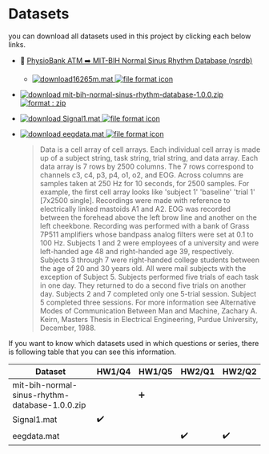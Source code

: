 # Datasets 

you can download all datasets used in this project by clicking each below links.

* :link: [PhysioBank ATM :arrow_right: MIT-BIH Normal Sinus Rhythm Database (nsrdb) ](https://archive.physionet.org/cgi-bin/atm/ATM) 
  * [![download][download cloud]16265m.mat ![][unkhown file]](https://archive.physionet.org/atm/nsrdb/16265/atr/0/60/export/matlab/16265m.mat)

* [![download][download cloud] mit-bih-normal-sinus-rhythm-database-1.0.0.zip ![format : zip][zip file]](https://physionet.org/static/published-projects/nsrdb/mit-bih-normal-sinus-rhythm-database-1.0.0.zip)


* [![download][download cloud] Signal1.mat ![][unkhown file]](https://docs.google.com/uc?export=download&id=1qu7IxGSZ6_fCVoQU8EiqMbSnDLCEr7hR)

* [![download][download cloud] eegdata.mat ![][unkhown file]](https://docs.google.com/uc?export=download&id=1-SAKnPzqoX40oerVumTFcT90VOkFspiI)

  > Data is a cell array of cell arrays.  Each individual cell array is made up of a subject string, task string, trial string, and data array.  Each data array is 7 rows by 2500 columns.  The 7 rows correspond to channels c3, c4, p3, p4, o1, o2, and EOG.  Across columns are samples taken at 250 Hz for 10 seconds, for 2500 samples.  For example, the first cell array looks like  'subject 1'   'baseline'   'trial 1'   [7x2500 single].  Recordings were made with reference to electrically linked mastoids A1 and A2.  EOG was recorded  between the forehead above the left brow line and another on the left cheekbone.  Recording was performed with a bank of Grass 7P511 amplifiers whose bandpass analog filters were set at 0.1 to 100 Hz.  Subjects 1 and 2 were employees of a university and were left-handed age 48 and right-handed age 39, respectively.  Subjects 3 through 7 were right-handed college students between the age of 20 and 30 years old. All were mail subjects with the exception of Subject 5. Subjects performed five trials of each task in one day. They returned to do a second five trials on another day. Subjects 2 and 7 completed only one 5-trial session. Subject 5 completed three sessions. For more information see Alternative Modes of Communication Between Man and Machine, Zachary A. Keirn, Masters Thesis in Electrical Engineering, Purdue University, December, 1988.



If you want to know which datasets used in which questions or series, there is following table that you can see this information.



| Dataset | HW1/Q4 | HW1/Q5 | HW2/Q1 | HW2/Q2 |
| ------- | ------ | ------ | ------ | ------ |
| mit-bih-normal-sinus-rhythm-database-1.0.0.zip |  | :heavy_plus_sign: |  | |
| Signal1.mat | :heavy_check_mark: | | | |
| eegdata.mat | | | :heavy_check_mark: | :heavy_check_mark: |
























[download icon]: https://img.icons8.com/metro/26/000000/download.png "download icon"
[download cloud]: https://img.icons8.com/material/24/000000/download-from-cloud.png  "download icon"
[download cloud blue]: https://img.icons8.com/officexs/16/000000/download-2.png  "download icon"
[zip file]: https://img.icons8.com/material/24/000000/zip.png  "file format icon (zip)"

[unkhown file]: https://img.icons8.com/material-outlined/24/000000/file.png  "file format icon"

 

